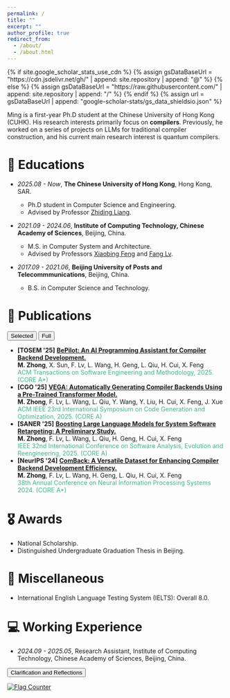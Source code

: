 ```yaml
---
permalink: /
title: ""
excerpt: ""
author_profile: true
redirect_from: 
  - /about/
  - /about.html
---
```


<link rel="stylesheet" href="{{ '/assets/css/pubs.css' | relative_url }}">
<script defer src="{{ '/assets/js/pubs-toggle.js' | relative_url }}"></script>
{% if site.google_scholar_stats_use_cdn %}
{% assign gsDataBaseUrl = "https://cdn.jsdelivr.net/gh/" | append: site.repository | append: "@" %}
{% else %}
{% assign gsDataBaseUrl = "https://raw.githubusercontent.com/" | append: site.repository | append: "/" %}
{% endif %}
{% assign url = gsDataBaseUrl | append: "google-scholar-stats/gs_data_shieldsio.json" %}

<span class='anchor' id='about-me'></span>

Ming is a first-year Ph.D student at the Chinese University of Hong Kong (CUHK). His research interests primarily focus on **compilers**. Previously, he worked on a series of projects on LLMs for traditional compiler construction, and his current main research interest is quantum compilers.
<!-- His detailed resume can be found <a id="cv-link" href="files/resume_Ming.pdf" target="_blank"><b>here</b></a>. -->


# 📖 Educations
- *2025.08 - Now*, **The Chinese University of Hong Kong**, Hong Kong, SAR.
  - Ph.D student in Computer Science and Engineering.
  - Advised by Professor [Zhiding Liang](https://www.innovationadvancedlab.com).


- *2021.09 - 2024.06*, **Institute of Computing Technology, Chinese Academy of Sciences**, Beijing, China.
  - M.S. in Computer System and Architecture.
  - Advised by Professors [Xiaobing Feng](https://people.ucas.ac.cn/~fengxiaobing) and [Fang Lv](https://lvfang1109.github.io/).


- *2017.09 - 2021.06*, **Beijing University of Posts and Telecommmunications**, Beijing, China.
  - B.S. in Computer Science and Technology.

# 📝 Publications 

<div id="pubs-toggle" style="margin:12px 0;">
  <button id="btn-selected" class="pubtab" aria-pressed="true">Selected</button>
  <button id="btn-full" class="pubtab" aria-pressed="false">Full</button>
</div>


<div id="selected-pubs">
  <ul>
    <li>
      <b>[TOSEM &#39;25]</b> <a href="https://dl.acm.org/doi/10.1145/3764585"><b>BePilot: An AI Programming Assistant for Compiler Backend Development.</b></a><br>
      <span><b>M. Zhong</b>, X. Sun, F. Lv, L. Wang, H. Geng, L. Qiu, H. Cui, X. Feng</span><br>
      <span style="color:#44b389">ACM Transactions on Software Engineering and Methodology, 2025. (CORE A*)</span>
    </li>
    <li>
      <b>[CGO &#39;25]</b> <a href="https://dl.acm.org/doi/10.1145/3696443.3708931"><b>VEGA: Automatically Generating Compiler Backends Using a Pre-Trained Transformer Model.</b></a><br>
      <span><b>M. Zhong</b>, F. Lv, L. Wang, L. Qiu, Y. Wang, Y. Liu, H. Cui, X. Feng, J. Xue</span><br>
      <span style="color:#44b389">ACM IEEE 23rd International Symposium on Code Generation and Optimization, 2025. (CORE A)</span>
    </li>
    <li>
      <b>[SANER &#39;25]</b> <a href="https://ieeexplore.ieee.org/abstract/document/10992492"><b>Boosting Large Language Models for System Software Retargeting: A Preliminary Study.</b></a><br>
      <span><b>M. Zhong</b>, F. Lv, L. Wang, L. Qiu, H. Geng, H. Cui, X. Feng</span><br>
      <span style="color:#44b389">IEEE 32nd International Conference on Software Analysis, Evolution and Reengineering, 2025. (CORE A)</span>
    </li>
    <li>
      <b>[NeurIPS &#39;24]</b> <a href="https://neurips.cc/virtual/2024/poster/97455"><b>ComBack: A Versatile Dataset for Enhancing Compiler Backend Development Efficiency.</b></a><br>
      <span><b>M. Zhong</b>, F. Lv, L. Wang, H. Geng, L. Qiu, H. Cui, X. Feng</span><br>
      <span style="color:#44b389">38th Annual Conference on Neural Information Processing Systems 2024. (CORE A*)</span>
    </li>
  </ul>
</div>

<div id="full-pubs" style="display:none;">
  <ul>
    <li>
      <b>[TOSEM &#39;25]</b> <a href="https://dl.acm.org/doi/10.1145/3764585"><b>BePilot: An AI Programming Assistant for Compiler Backend Development.</b></a><br>
      <span><b>M. Zhong</b>, X. Sun, F. Lv, L. Wang, H. Geng, L. Qiu, H. Cui, X. Feng</span><br>
      <span style="color:#44b389">ACM Transactions on Software Engineering and Methodology, 2025. (CORE A*)</span>
    </li>
    <li>
      <b>[CGO &#39;25]</b> <a href="https://dl.acm.org/doi/10.1145/3696443.3708931"><b>VEGA: Automatically Generating Compiler Backends Using a Pre-Trained Transformer Model.</b></a><br>
      <span><b>M. Zhong</b>, F. Lv, L. Wang, L. Qiu, Y. Wang, Y. Liu, H. Cui, X. Feng, J. Xue</span><br>
      <span style="color:#44b389">ACM IEEE 23rd International Symposium on Code Generation and Optimization, 2025. (CORE A)</span>
    </li>
    <li>
      <b>[SANER &#39;25]</b> <a href="https://ieeexplore.ieee.org/abstract/document/10992492"><b>Boosting Large Language Models for System Software Retargeting: A Preliminary Study.</b></a><br>
      <span><b>M. Zhong</b>, F. Lv, L. Wang, L. Qiu, H. Geng, H. Cui, X. Feng</span><br>
      <span style="color:#44b389">IEEE 32nd International Conference on Software Analysis, Evolution and Reengineering, 2025. (CORE A)</span>
    </li>

   <li>
      <b>[NeurIPS &#39;25]</b> <a href="https://neurips.cc/virtual/2025/poster/121626"><b>IR-OptSet: An Optimization-Sensitive Dataset for Advancing LLM-Based IR Optimizer.</b></a><br>
      <span>Z. Yang, L. Qiu, F. Lv, <b>M. Zhong</b>,  Z. Chai, H. Zhou, H. Cui, X. Feng</span><br>
      <span style="color:#44b389">39th Annual Conference on Neural Information Processing Systems, 2025. (CORE A*)</span>
    </li>

    <li>
      <b>[ICONIP &#39;25]</b> <a href="xxxxx"><b>RELOPT: A Retriever-Augmented Framework for Optimizing Code with Long-range Dependencies.</b></a><br>
      <span>L. Qiu, F. Lv, <b>M. Zhong</b>,  L. Wang, X. Feng</span><br>
      <span style="color:#44b389">32nd International Conference on Neural Information Processing, 2025. (CORE B)</span>
    </li>

    <li>
      <b>[APSEC &#39;25]</b> <a href="https://conf.researchr.org/details/apsec-2025/apsec-2025-early-research-achievements--era-/8/Towards-Function-Level-Correctness-Assessment-of-System-Software-with-LLMs-A-Case-St"><b>Towards Function-Level Correctness Assessment of System Software with LLMs: A Case Study.</b></a><br>
      <span><b>M. Zhong</b>, X. Sun</span><br>
      <span style="color:#44b389">32nd Asia-Pacific Software Engineering Conference, 2025. (CORE C)</span>
    </li>

   <li>
      <b>[ICOECAI &#39;25]</b> <a href="xxxxx"><b>Automating Target Descriptions Processing for Efficient Compiler Backend Development.</b></a><br>
      <span>X. Sun, <b>M. Zhong</b>, L. Wang, F. Lv, X. He</span><br>
      <span style="color:#44b389">International Conference on Electrical, Control and Artificial Intelligence, 2025.</span>
    </li>
    <li>
      <b>[NeurIPS &#39;24]</b> <a href="https://neurips.cc/virtual/2024/poster/97455"><b>ComBack: A Versatile Dataset for Enhancing Compiler Backend Development Efficiency.</b></a><br>
      <span><b>M. Zhong</b>, F. Lv, L. Wang, H. Geng, L. Qiu, H. Cui, X. Feng</span><br>
      <span style="color:#44b389">38th Annual Conference on Neural Information Processing Systems, 2024. (CORE A*)</span>
    </li>

    <li>
      <b>[ISSRE &#39;23]</b> <a href="https://ieeexplore.ieee.org/document/10301269"><b>OPTango: Multi-central Representation Learning against Innumerable Compiler Optimization for Binary Diffing.</b></a><br>
      <span>H. Geng, <b>M. Zhong</b>, P. Zhang, F. Lv, X. Feng</span><br>
      <span style="color:#44b389">IEEE 34rd International Symposium on Software Reliability Engineering, 2023. (CORE A)</span>
    </li>

    <li>
      <b>[JCST &#39;23]</b> <a href="https://dl.acm.org/doi/abs/10.1007/s11390-022-1919-x"><b>Automatic Target Description File Generation.</b></a><br>
      <span>H. Geng, F. Lv, <b>M. Zhong</b>, H. Cui, J. Xue, X. Feng</span><br>
      <span style="color:#44b389">Journal of Computer Science and Technology, 2023. (CORE B)</span>
    </li>
  </ul>
</div>






# 🎖 Awards
- National Scholarship. 
- Distinguished Undergraduate Graduation Thesis in Beijing.

# 🌟 Miscellaneous
- International English Language Testing System (IELTS): Overall 8.0.



# 💻 Working Experience
- *2024.09 - 2025.05*, Research Assistant, Institute of Computing Technology, Chinese Academy of Sciences, Beijing, China.

   <!-- - **Clarification**: I was supposed to begin my Ph.D. studies at The University of New South Wales (UNSW) in Fall 2024. However, due to the [High-Risk University List](https://en.wikipedia.org/wiki/Proclamation_10043), I did not receive a student visa in time and was unable to enroll. Consequently, I continued as a research assistant at Institute of Computing Technology (ICT), until I decided to pursue my Ph.D. degree in Hong Kong.
   *I am deeply grateful to Professors Xiaobing Feng and Fang Lv at ICT for their support during this anxious gap period, and I sincerely regret not being able to pursue my studies at UNSW.*

   - **Some Reflections**: People often say that a speck of dust in the era, when it falls on an individual, becomes a mountain. But I believe that **_sometimes a small but firm conviction can carry one a very long way, even across that mountain_**. So, please accept what can not be changed and strive to change what can be changed. Even these bleak and trying days will eventually become a valuable asset in one's life. -->

<div style="margin:12px 0;">
  <button id="btn-we-notes" class="pubtab" aria-pressed="false">Clarification and Reflections</button>
</div>

<div id="we-notes" style="display:none;">
  <ul style="margin: 0 0 0 1.25rem;">
    <li><b>Clarification</b>: I was supposed to begin my Ph.D. studies at The University of New South Wales (UNSW) in Fall 2024. However, due to the <a href="https://en.wikipedia.org/wiki/Proclamation_10043">High-Risk University List</a>, I did not receive a student visa in time and was unable to enroll. Consequently, I continued as a research assistant at Institute of Computing Technology (ICT), until I decided to pursue my Ph.D. degree in Hong Kong.
    <br><i>I am deeply grateful to Professors Xiaobing Feng and Fang Lv at ICT for their support during this anxious gap period, and I sincerely regret not being able to pursue my studies at UNSW.</i></li>
    <li><b>Some Reflections</b>: People often say that a speck of dust in the era, when it falls on an individual, becomes a mountain. But I believe that <i>sometimes a small but firm conviction can carry one a very long way, even across that mountain</i>. So, please accept what can not be changed and strive to change what can be changed. Even these bleak and trying days will eventually become a valuable asset in one's life.</li>
  </ul>
</div>

<a href="http://s01.flagcounter.com/more/MshA"><img src="https://s01.flagcounter.com/count2/MshA/bg_FFFFFF/txt_000000/border_CCCCCC/columns_2/maxflags_16/viewers_0/labels_0/pageviews_0/flags_0/percent_0/" alt="Flag Counter" border="0"></a>